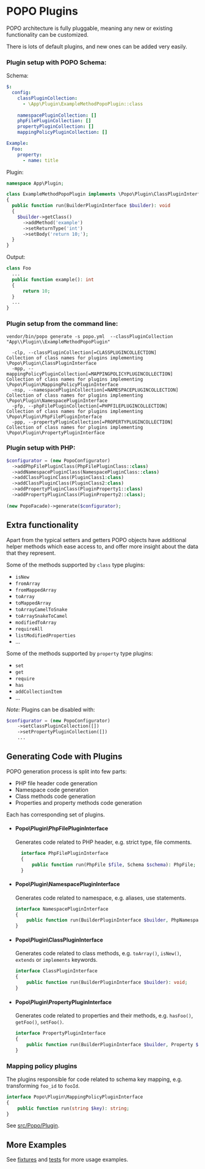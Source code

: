 # POPO Plugins

POPO architecture is fully pluggable, meaning any new or existing functionality can be customized.

There is lots of default plugins, and new ones can be added very easily.

### Plugin setup with POPO Schema:

Schema:

```yaml
$:
  config:
    classPluginCollection:
      - \App\Plugin\ExampleMethodPopoPlugin::class
    
    namespacePluginCollection: []
    phpFilePluginCollection: []
    propertyPluginCollection: []
    mappingPolicyPluginCollection: []

Example:
  Foo:
    property:
      - name: title
```

Plugin:

```php
namespace App\Plugin;

class ExampleMethodPopoPlugin implements \Popo\Plugin\ClassPluginInterface
{
  public function run(BuilderPluginInterface $builder): void
  {
    $builder->getClass()
      ->addMethod('example')
      ->setReturnType('int')
      ->setBody('return 10;');
  }
}
```

Output:

```php
class Foo
  ...
  public function example(): int
  {
      return 10;
  }
  ...
}
```


### Plugin setup from the command line:


```shell
vendor/bin/popo generate -s popo.yml  --classPluginCollection "App\\Plugin\\ExampleMethodPopoPlugin"
```

```shell
  -clp, --classPluginCollection[=CLASSPLUGINCOLLECTION]                 Collection of class names for plugins implementing \Popo\Plugin\ClassPluginInterface
  -mpp, --mappingPolicyPluginCollection[=MAPPINGPOLICYPLUGINCOLLECTION] Collection of class names for plugins implementing \Popo\Plugin\MappingPolicyPluginInterface
  -nsp, --namespacePluginCollection[=NAMESPACEPLUGINCOLLECTION]         Collection of class names for plugins implementing \Popo\Plugin\NamespacePluginInterface
  -pfp, --phpFilePluginCollection[=PHPFILEPLUGINCOLLECTION]             Collection of class names for plugins implementing \Popo\Plugin\PhpFilePluginInterface
  -ppp, --propertyPluginCollection[=PROPERTYPLUGINCOLLECTION]           Collection of class names for plugins implementing \Popo\Plugin\PropertyPluginInterface
```


### Plugin setup with PHP:

```php
$configurator = (new PopoConfigurator)
  ->addPhpFilePluginClass(PhpFilePluginClass::class)
  ->addNamespacePluginClass(NamespacePluginClass::class)
  ->addClassPluginClass(PluginClass1:class)
  ->addClassPluginClass(PluginClass2:class)
  ->addPropertyPluginClass(PluginProperty1::class)
  ->addPropertyPluginClass(PluginProperty2::class);
    
(new PopoFacade)->generate($configurator);
```

## Extra functionality 

Apart from the typical setters and getters POPO objects have additional helper methods which ease access to, and offer
more insight about the data that they represent.

Some of the methods supported by `class` type plugins:

- `isNew`
- `fromArray`
- `fromMappedArray`
- `toArray`
- `toMappedArray`
- `toArrayCamelToSnake`
- `toArraySnakeToCamel`
- `modifiedToArray`
- `requireAll`
- `listModifiedProperties`
- ...

Some of the methods supported by `property` type plugins:

- `set`
- `get`
- `require`
- `has`
- `addCollectionItem`
- ...

_Note:_ Plugins can be disabled with:

```php
$configurator = (new PopoConfigurator)
    ->setClassPluginCollection([])
    ->setPropertyPluginCollection([])
    ...
```

## Generating Code with Plugins

POPO generation process is split into few parts:

- PHP file header code generation
- Namespace code generation
- Class methods code generation
- Properties and property methods code generation

Each has corresponding set of plugins.

- #### Popo\Plugin\PhpFilePluginInterface
  Generates code related to PHP header, e.g. strict type, file comments.
  ```php
    interface PhpFilePluginInterface
    {
        public function run(PhpFile $file, Schema $schema): PhpFile;
    }
    ```

- #### Popo\Plugin\NamespacePluginInterface
  Generates code related to namespace, e.g. aliases, use statements.

    ```php
    interface NamespacePluginInterface
    {
        public function run(BuilderPluginInterface $builder, PhpNamespace $namespace): PhpNamespace;
    }
    ```

- #### Popo\Plugin\ClassPluginInterface
  Generates code related to class methods, e.g. `toArray()`, `isNew()`, `extends` or `implements` keywords.

    ```php
    interface ClassPluginInterface
    {
        public function run(BuilderPluginInterface $builder): void;
    }
    ```

- #### Popo\Plugin\PropertyPluginInterface
  Generates code related to properties and their methods, e.g. `hasFoo()`, `getFoo()`, `setFoo()`.
  
    ```php
    interface PropertyPluginInterface
    {
        public function run(BuilderPluginInterface $builder, Property $property): void;
    }
    ```
  
### Mapping policy plugins

The plugins responsible for code related to schema key mapping, e.g. transforming `foo_id` to `fooId`.

```php
interface Popo\Plugin\MappingPolicyPluginInterface
{
    public function run(string $key): string;
}
```


See [src/Popo/Plugin](src/Popo/Plugin).

## More Examples

See [fixtures](tests/fixtures/popo.yml) and [tests](tests/suite/App/PopoTest.php) for more usage examples.
